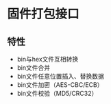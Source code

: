 # 固件打包接口

## 特性
- bin与hex文件互相转换
- bin文件合并
- bin文件任意位置插入、替换数据
- bin文件加密（AES-CBC/ECB）
- bin文件校验（MD5/CRC32）
